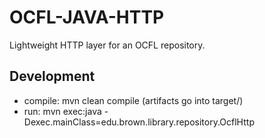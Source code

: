 OCFL-JAVA-HTTP
==============

Lightweight HTTP layer for an OCFL repository.

Development
-----------
- compile: mvn clean compile (artifacts go into target/)
- run: mvn exec:java -Dexec.mainClass=edu.brown.library.repository.OcflHttp

